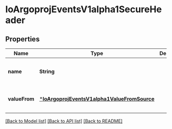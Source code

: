 # IoArgoprojEventsV1alpha1SecureHeader


## Properties
Name | Type | Description | Notes
------------ | ------------- | ------------- | -------------
**name** | **String** |  | [optional] [default to nothing]
**valueFrom** | [***IoArgoprojEventsV1alpha1ValueFromSource**](IoArgoprojEventsV1alpha1ValueFromSource.md) |  | [optional] [default to nothing]


[[Back to Model list]](../README.md#models) [[Back to API list]](../README.md#api-endpoints) [[Back to README]](../README.md)


